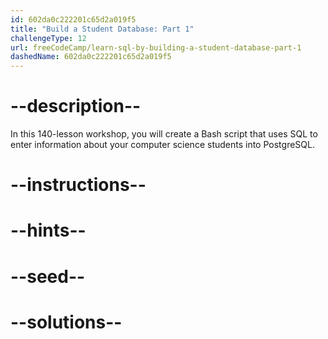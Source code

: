 ```yaml
---
id: 602da0c222201c65d2a019f5
title: "Build a Student Database: Part 1"
challengeType: 12
url: freeCodeCamp/learn-sql-by-building-a-student-database-part-1
dashedName: 602da0c222201c65d2a019f5
---
```


# --description--

In this 140-lesson workshop, you will create a Bash script that uses SQL to enter information about your computer science students into PostgreSQL.

# --instructions--

# --hints--

# --seed--

# --solutions--
